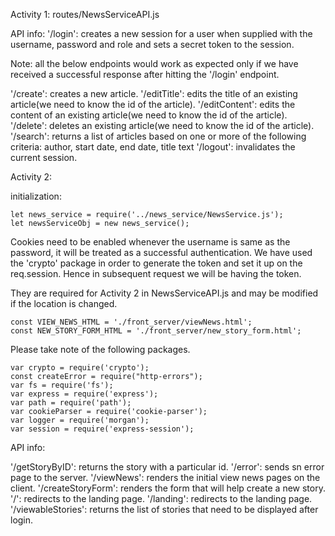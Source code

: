 Activity 1:
routes/NewsServiceAPI.js

API info:
'/login': creates a new session for a user when supplied with the username, password and role and sets a secret token to the session.
 
Note: all the below endpoints would work as expected only if we have received a successful response after hitting the '/login' endpoint.
 
'/create': creates a new article.
'/editTitle': edits the title of an existing article(we need to know the id of the article).
'/editContent': edits the content of an existing article(we need to know the id of the article).
'/delete': deletes an existing article(we need to know the id of the article).
'/search': returns a list of articles based on one or more of the following criteria: author, start date, end date, title text
'/logout': invalidates the current session.
 
Activity 2:

initialization:
```
let news_service = require('../news_service/NewsService.js');
let newsServiceObj = new news_service();
```

Cookies need to be enabled
whenever the username is same as the password, it will be treated as a successful authentication.
We have used the 'crypto' package in order to generate the token and set it up on the req.session.
Hence in subsequent request we will be having the token.


They are required for Activity 2 in NewsServiceAPI.js and may be modified if the location is changed.
```
const VIEW_NEWS_HTML = './front_server/viewNews.html';
const NEW_STORY_FORM_HTML = './front_server/new_story_form.html';

```

Please take note of the following packages.
```
var crypto = require('crypto');
const createError = require("http-errors");
var fs = require('fs');
var express = require('express');
var path = require('path');
var cookieParser = require('cookie-parser');
var logger = require('morgan');
var session = require('express-session');

```

API info:

'/getStoryByID': returns the story with a particular id.
'/error': sends sn error page to the server.
'/viewNews': renders the initial view news pages on the client.
'/createStoryForm': renders the form that will help create a new story.
'/': redirects to the landing page.
'/landing': redirects to the landing page.
'/viewableStories': returns the list of stories that need to be displayed after login.